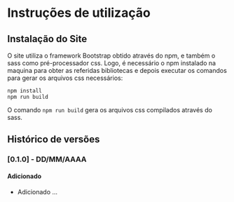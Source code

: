 # Instruções de utilização

## Instalação do Site

O site utiliza o framework Bootstrap obtido através do npm, e também o sass como pré-processador css.
Logo, é necessário o npm instalado na maquina para obter as referidas bibliotecas e depois executar os comandos para gerar os arquivos css necessários:

```shell
npm install
npm run build
```

O comando `npm run build` gera os arquivos css compilados através do sass.

## Histórico de versões

### [0.1.0] - DD/MM/AAAA
#### Adicionado
- Adicionado ...